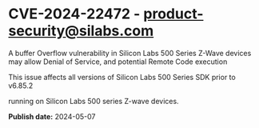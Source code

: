 # CVE-2024-22472 - product-security@silabs.com


A buffer Overflow vulnerability in Silicon Labs 500 Series Z-Wave devices may allow Denial of Service, and potential Remote Code execution

This issue affects all versions of Silicon Labs 500 Series SDK prior to v6.85.2

running on Silicon Labs 500 series Z-wave devices.



**Publish date:** 2024-05-07
